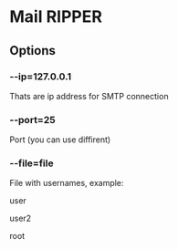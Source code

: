 # Mail RIPPER

## Options

### --ip=127.0.0.1
Thats are ip address for SMTP connection
### --port=25
Port (you can use diffirent)

### --file=file
File with usernames, example:

user

user2

root

